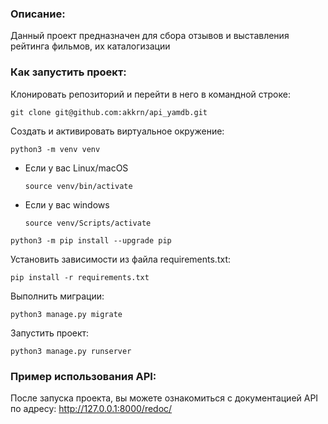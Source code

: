 ### Описание:

Данный проект предназначен для сбора отзывов и выставления рейтинга фильмов, их каталогизации


### Как запустить проект:

Клонировать репозиторий и перейти в него в командной строке:

```
git clone git@github.com:akkrn/api_yamdb.git
```

Cоздать и активировать виртуальное окружение:

```
python3 -m venv venv
```

* Если у вас Linux/macOS

    ```
    source venv/bin/activate
    ```

* Если у вас windows

    ```
    source venv/Scripts/activate
    ```

```
python3 -m pip install --upgrade pip
```

Установить зависимости из файла requirements.txt:

```
pip install -r requirements.txt
```

Выполнить миграции:

```
python3 manage.py migrate
```

Запустить проект:

```
python3 manage.py runserver
```

### Пример использования API:

После запуска проекта, вы можете ознакомиться с документацией API по адресу: http://127.0.0.1:8000/redoc/
